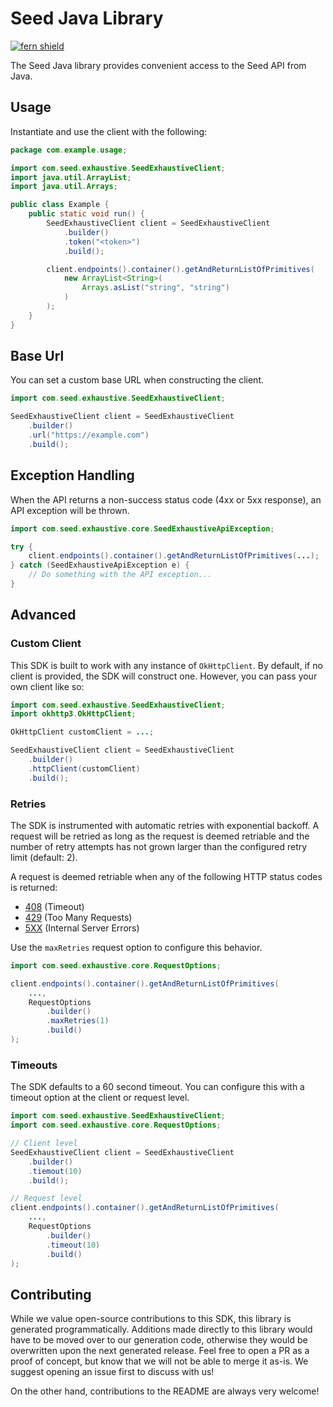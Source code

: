 # Seed Java Library

[![fern shield](https://img.shields.io/badge/%F0%9F%8C%BF-Built%20with%20Fern-brightgreen)](https://buildwithfern.com?utm_source=github&utm_medium=github&utm_campaign=readme&utm_source=Seed%2FJava)

The Seed Java library provides convenient access to the Seed API from Java.

## Usage

Instantiate and use the client with the following:

```java
package com.example.usage;

import com.seed.exhaustive.SeedExhaustiveClient;
import java.util.ArrayList;
import java.util.Arrays;

public class Example {
    public static void run() {
        SeedExhaustiveClient client = SeedExhaustiveClient
            .builder()
            .token("<token>")
            .build();

        client.endpoints().container().getAndReturnListOfPrimitives(
            new ArrayList<String>(
                Arrays.asList("string", "string")
            )
        );
    }
}
```

## Base Url

You can set a custom base URL when constructing the client.

```java
import com.seed.exhaustive.SeedExhaustiveClient;

SeedExhaustiveClient client = SeedExhaustiveClient
    .builder()
    .url("https://example.com")
    .build();
```

## Exception Handling

When the API returns a non-success status code (4xx or 5xx response), an API exception will be thrown.

```java
import com.seed.exhaustive.core.SeedExhaustiveApiException;

try {
    client.endpoints().container().getAndReturnListOfPrimitives(...);
} catch (SeedExhaustiveApiException e) {
    // Do something with the API exception...
}
```

## Advanced

### Custom Client

This SDK is built to work with any instance of `OkHttpClient`. By default, if no client is provided, the SDK will construct one. 
However, you can pass your own client like so:

```java
import com.seed.exhaustive.SeedExhaustiveClient;
import okhttp3.OkHttpClient;

OkHttpClient customClient = ...;

SeedExhaustiveClient client = SeedExhaustiveClient
    .builder()
    .httpClient(customClient)
    .build();
```

### Retries

The SDK is instrumented with automatic retries with exponential backoff. A request will be retried as long
as the request is deemed retriable and the number of retry attempts has not grown larger than the configured
retry limit (default: 2).

A request is deemed retriable when any of the following HTTP status codes is returned:

- [408](https://developer.mozilla.org/en-US/docs/Web/HTTP/Status/408) (Timeout)
- [429](https://developer.mozilla.org/en-US/docs/Web/HTTP/Status/429) (Too Many Requests)
- [5XX](https://developer.mozilla.org/en-US/docs/Web/HTTP/Status/500) (Internal Server Errors)

Use the `maxRetries` request option to configure this behavior.

```java
import com.seed.exhaustive.core.RequestOptions;

client.endpoints().container().getAndReturnListOfPrimitives(
    ...,
    RequestOptions
        .builder()
        .maxRetries(1)
        .build()
);
```

### Timeouts

The SDK defaults to a 60 second timeout. You can configure this with a timeout option at the client or request level.

```java
import com.seed.exhaustive.SeedExhaustiveClient;
import com.seed.exhaustive.core.RequestOptions;

// Client level
SeedExhaustiveClient client = SeedExhaustiveClient
    .builder()
    .tiemout(10)
    .build();

// Request level
client.endpoints().container().getAndReturnListOfPrimitives(
    ...,
    RequestOptions
        .builder()
        .timeout(10)
        .build()
);
```

## Contributing

While we value open-source contributions to this SDK, this library is generated programmatically.
Additions made directly to this library would have to be moved over to our generation code,
otherwise they would be overwritten upon the next generated release. Feel free to open a PR as
a proof of concept, but know that we will not be able to merge it as-is. We suggest opening
an issue first to discuss with us!

On the other hand, contributions to the README are always very welcome!
